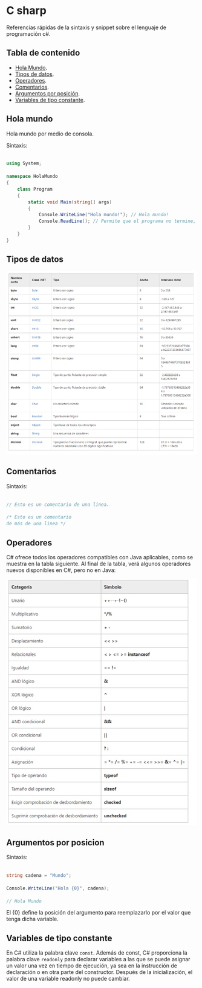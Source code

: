 # C sharp

Referencias rápidas de la sintaxis y snippet sobre el lenguaje de programación c#.

## Tabla de contenido

- [Hola Mundo](#hola-mundo).
- [Tipos de datos](#tipos-de-datos).
- [Operadores](#operadores).
- [Comentarios](#comentarios).
- [Argumentos por posición](#argumentos-por-posicion).
- [Variables de tipo constante](#variables-de-tipo-constante).

## Hola mundo

Hola mundo por medio de consola.

Sintaxis:

```csharp

using System;

namespace HolaMundo
{
    class Program
    {
        static void Main(string[] args)
        {
            Console.WriteLine("Hola mundo!"); // Hola mundo!
            Console.ReadLine(); // Permite que el programa no termine, después de haber leído la linea anterior.
        }
    }
}

```

## Tipos de datos

![Tabla de tipos de datos](util/tipos-datos.png)


## Comentarios

Sintaxis:

```csharp

// Esto es un comentario de una linea.

/* Esto es un comentario
de más de una linea */

```

## Operadores

C# ofrece todos los operadores compatibles con Java aplicables, como se muestra en la tabla siguiente. Al final de la tabla, verá algunos operadores nuevos disponibles en C#, pero no en Java:

![Tabla de operadores en c#](util/operadores.png)

## Argumentos por posicion

Sintaxis:

```csharp

string cadena = "Mundo";

Console.WriteLine("Hola {0}", cadena);

// Hola Mundo

```
El {0} define la posición del argumento para reemplazarlo por el valor que tenga dicha variable.

## Variables de tipo constante

 En C# utiliza la palabra clave `const`. Además de const, C# proporciona la palabra clave `readonly` para declarar variables a las que se puede asignar un valor una vez en tiempo de ejecución, ya sea en la instrucción de declaración o en otra parte del constructor. Después de la inicialización, el valor de una variable readonly no puede cambiar.
